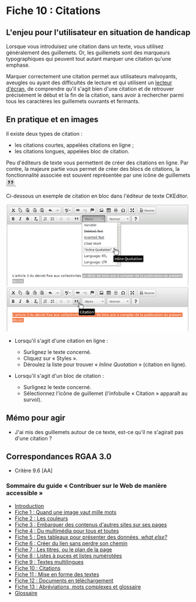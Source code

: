 # Fiche 10&nbsp;: Citations

## L'enjeu pour l'utilisateur en situation de handicap

Lorsque vous introduisez une citation dans un texte, vous utilisez généralement des guillemets. Or, les guillemets sont des marqueurs typographiques qui peuvent tout autant marquer une citation qu'une emphase.

Marquer correctement une citation permet aux utilisateurs malvoyants, aveugles ou ayant des difficultés de lecture et qui utilisent un [lecteur d'écran](glossaire.md#lecteur-decran), de comprendre qu'il s'agit bien d'une citation et de retrouver précisément le début et la fin de la citation, sans avoir à rechercher parmi tous les caractères les guillemets ouvrants et fermants.

## En pratique et en images

Il existe deux types de citation&nbsp;: 

- les citations courtes, appelées citations en ligne&nbsp;; 
- les citations longues, appelées bloc de citation.

Peu d'éditeurs de texte vous permettent de créer des citations en ligne. Par contre, la majeure partie vous permet de créer des blocs de citations, la fonctionnalité associée est souvent représentée par une icône de guillemets <img src="img/citations/icone-quote.png" alt="" />.

Ci-dessous un exemple de citation en bloc dans l'éditeur de texte CKEditor.

<img src="img/citations/ckeditor.png" alt="" />

- Lorsqu'il s'agit d'une citation en ligne&nbsp;: 

    - Surlignez le texte concerné.
    - Cliquez sur « Styles ».
    - Déroulez la liste pour trouver « <i lang="en">Inline Quotation</i> » (citation en ligne).
    
- Lorsqu'il s'agit d'un bloc de citation&nbsp;: 
    - Surlignez le texte concerné.
    - Sélectionnez l'icône de guillemet (l'infobulle « Citation » apparaît au survol).

## Mémo pour agir

- J'ai mis des guillemets autour de ce texte, est-ce qu'il ne s'agirait pas d'une citation&nbsp;?

## Correspondances RGAA 3.0

- Critère 9.6 [AA]

### Sommaire du guide «&nbsp;Contribuer sur le Web de manière accessible&nbsp;»

* [Introduction](0-intro.md)
* [Fiche 1&nbsp;: Quand une image vaut mille mots](images.md)
* [Fiche 2&nbsp;: Les couleurs](couleurs.md)
* [Fiche 3&nbsp;: Embarquer des contenus d'autres sites sur ses pages](cadres.md)
* [Fiche 4&nbsp;: Du multimédia pour tous et toutes](multimedia.md)
* [Fiche 5&nbsp;: Des tableaux pour présenter des données, <i lang="en">what else?</i>](tableaux.md)
* [Fiche 6&nbsp;: Créer du lien sans perdre son chemin](liens.md)
* [Fiche 7&nbsp;: Les titres, ou le plan de la page](titres.md)
* [Fiche 8&nbsp;: Listes à puces et listes numérotées](listes.md)
* [Fiche 9&nbsp;: Textes multilingues](langue.md)
* [Fiche 10&nbsp;: Citations](citations.md)
* [Fiche 11&nbsp;: Mise en forme des textes](mise-en-forme.md)
* [Fiche 12&nbsp;: Documents en téléchargement](docs_telechargement.md)
* [Fiche 13&nbsp;: Abréviations, mots complexes et glossaire](definition.md)
* [Glossaire](glossaire.md)
